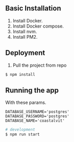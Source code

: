 
## Basic Installation
1. Install Docker. 
2. Install Docker compose.
3. Install nvm.
4. Install PM2. 

## Deployment
1. Pull the project from repo
```bash
$ npm install
```

## Running the app

With these params.

```bah
DATABASE_USERNAME='postgres'
DATABASE_PASSWORD='postgres'
DATABASE_NAME='coastalvit'
```
```bash
# development
$ npm run start

```
